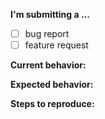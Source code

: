 
**I'm submitting a ...**
- [ ] bug report
- [ ] feature request

**Current behavior:**
<!-- How the bug manifests. -->

**Expected behavior:**
<!-- Behavior would be without the bug. -->

**Steps to reproduce:**
